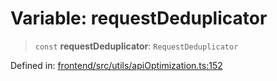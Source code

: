 # Variable: requestDeduplicator

> `const` **requestDeduplicator**: `RequestDeduplicator`

Defined in: [frontend/src/utils/apiOptimization.ts:152](https://github.com/lsendel/sass/blob/ca8b2b87627589617e0de57047e1f50d53e78078/frontend/src/utils/apiOptimization.ts#L152)
